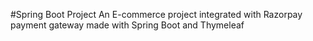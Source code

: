 #Spring Boot Project
An E-commerce project integrated with Razorpay payment gateway made with Spring Boot and Thymeleaf 
